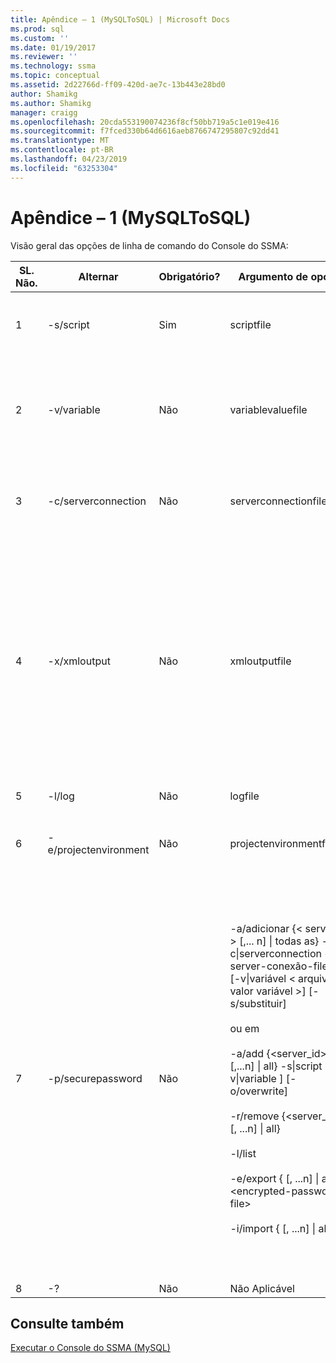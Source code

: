 ```yaml
---
title: Apêndice – 1 (MySQLToSQL) | Microsoft Docs
ms.prod: sql
ms.custom: ''
ms.date: 01/19/2017
ms.reviewer: ''
ms.technology: ssma
ms.topic: conceptual
ms.assetid: 2d22766d-ff09-420d-ae7c-13b443e28bd0
author: Shamikg
ms.author: Shamikg
manager: craigg
ms.openlocfilehash: 20cda553190074236f8cf50bb719a5c1e019e416
ms.sourcegitcommit: f7fced330b64d6616aeb8766747295807c92dd41
ms.translationtype: MT
ms.contentlocale: pt-BR
ms.lasthandoff: 04/23/2019
ms.locfileid: "63253304"
---
```

# <a name="appendix---1-mysqltosql"></a>Apêndice – 1 (MySQLToSQL)
Visão geral das opções de linha de comando do Console do SSMA:  
  
|SL. Não.|Alternar|Obrigatório?|Argumento de opção|Valores permitidos|  
|-----------|----------|-------------|-------------------|--------------------|  
|1|-s/script|Sim|scriptfile|Nome do arquivo XML válido.<br /><br />Arquivo de definição de Script de console.|  
|2|-v/variable|Não|variablevaluefile|Nome do arquivo XML válido.<br /><br />Se as variáveis são usadas no arquivo de script, esse arquivo deve ser especificado.|  
|3|-c/serverconnection|Não|serverconnectionfile|Nome do arquivo XML válido.<br /><br />Esse arquivo contém informações de conexão do servidor.|  
|4|-x/xmloutput|Não|xmloutputfile|Essa opção indica a saída do console no formato XML. Se essa opção não for especificada, a saída padrão está no formato de texto.<br /><br />Se xmloutputfile não for especificado, a saída XML é direcionada para STDOUT.<br /><br />Xmloutputfile é o nome do arquivo no qual a saída do console é gravada no formato XML.|  
|5|-l/log|Não|logfile|Nome de arquivo válido.|  
|6|-e/projectenvironment|Não|projectenvironmentfolder|Nome de pasta válido que contém os arquivos do ambiente de projeto SSMA.|  
|7|-p/securepassword|Não|-a/adicionar {< server_id > [,... n] &#124; todas as} - c&#124;serverconnection < server-conexão-file > [-v&#124;variável < arquivo de valor variável >] [-s/substituir]<br /><br />ou em<br /><br />-a/add {<server_id> [,...n] &#124; all} -s&#124;script <script-file> [-v&#124;variable <variable-value-file>] [-o/overwrite]<br /><br />-r/remove {<server_id> [, ...n] &#124; all}<br /><br />-l/list<br /><br />-e/export {<server-id> [, ...n] &#124; all} <encrypted-password -file><br /><br />-i/import {<server-id> [, ...n] &#124; all} <encrypted-password-file>|Se for especificado, essa opção não deve ser combinada com outras opções.<br /><br />server-id: Uma ID exclusiva fornecida para um servidor {string}<br /><br />arquivo de conexão de servidor: arquivo de definição de servidor (serverconnectionfile ou scriptfile).<br /><br />variable-value-file: Ele é um arquivo de definição de variável e usado no arquivo de conexão de servidor.<br /><br />criptografado--arquivo de senha: É um arquivo do servidor senhas criptografado usando uma frase secreta especificada pelo usuário.|  
|8|-?|Não|Não Aplicável|Não Aplicável|  
  
## <a name="see-also"></a>Consulte também  
[Executar o Console do SSMA (MySQL)](https://msdn.microsoft.com/e3e9f7e4-0619-4861-a202-3d5d39953b26)  
  
